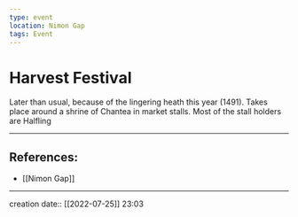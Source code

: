 ```yaml
---
type: event
location: Nimon Gap
tags: Event
---
```


# Harvest Festival 
Later than usual, because of the lingering heath this year (1491).
Takes place around a shrine of Chantea in market stalls.
Most of the stall holders are Halfling
___ 
## References:
- [[Nimon Gap]]
--- 
creation date:: [[2022-07-25]] 23:03